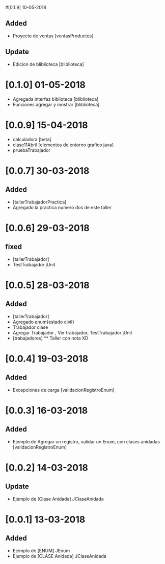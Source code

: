 #[0.1.9] 10-05-2018
## Added
- Proyecto de ventas [ventasProductos]
## Update
- Edicion de bliblioteca [bliblioteca]

# [0.1.0] 01-05-2018
- Agregada interfaz biblioteca [bliblioteca]
- Funciones agregar y mostrar [bliblioteca]

# [0.0.9] 15-04-2018
- calculadora [beta]
- clase11Abril [elementos de entorno grafico java]
- pruebaTrabajador


# [0.0.7] 30-03-2018
## Added
- [tallerTrabajadorPractica]
- Agregado la practica numero dos de este taller

# [0.0.6] 29-03-2018
## fixed
- [tallerTrabajador]
- TestTrabajador jUnit

# [0.0.5] 28-03-2018
## Added
- [tallerTrabajador]
- Agregado enum{estado civil}
- Trabajador clase 
- Agregar Trabajador , Ver trabajador, TestTrabajador jUnit
- [trabajadores] ** Taller con nota XD

# [0.0.4] 19-03-2018
## Added
- Excepciones de carga [validacionRegistroEnum]

# [0.0.3] 16-03-2018
## Added
- Ejemplo de Agregar un registro, validar un Enum, con clases anidadas [validacionRegistroEnum]

# [0.0.2] 14-03-2018
## Update
- Ejemplo de [Clase Anidada] JClaseAnidada

# [0.0.1] 13-03-2018
## Added
- Ejemplo de [ENUM] JEnum
- Ejemplo de [CLASE Anidada] JClaseAnidada
